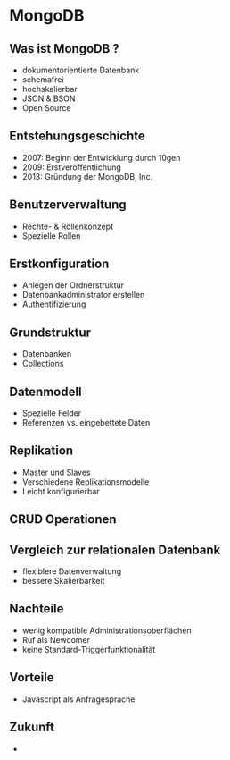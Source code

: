 # MongoDB

## Was ist MongoDB ?
* dokumentorientierte Datenbank
* schemafrei
* hochskalierbar
* JSON & BSON
* Open Source

## Entstehungsgeschichte
* 2007: Beginn der Entwicklung durch 10gen
* 2009: Erstveröffentlichung
* 2013: Gründung der MongoDB, Inc.

## Benutzerverwaltung
* Rechte- & Rollenkonzept
* Spezielle Rollen

## Erstkonfiguration
* Anlegen der Ordnerstruktur
* Datenbankadministrator erstellen
* Authentifizierung

## Grundstruktur
* Datenbanken
* Collections

## Datenmodell
* Spezielle Felder
* Referenzen vs. eingebettete Daten

## Replikation
* Master und Slaves
* Verschiedene Replikationsmodelle
* Leicht konfigurierbar

## CRUD Operationen

## Vergleich zur relationalen Datenbank
* flexiblere Datenverwaltung
* bessere Skalierbarkeit

## Nachteile
* wenig kompatible Administrationsoberflächen
* Ruf als Newcomer
* keine Standard-Triggerfunktionalität

## Vorteile
* Javascript als Anfragesprache

## Zukunft
*
